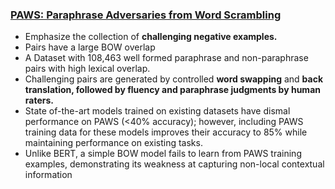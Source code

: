 ### [PAWS: Paraphrase Adversaries from Word Scrambling](https://arxiv.org/pdf/1904.01130.pdf)

- Emphasize the collection of **challenging negative examples.**
- Pairs have a large BOW overlap
- A Dataset with 108,463 well formed paraphrase and non-paraphrase pairs with high lexical overlap. 
- Challenging pairs are generated by controlled **word swapping** and **back translation, followed by fluency and paraphrase judgments by human raters.**
- State of-the-art models trained on existing datasets have dismal performance on PAWS (<40% accuracy); however, including PAWS training data for these models improves their accuracy to 85% while maintaining performance on existing tasks.
- Unlike BERT, a simple BOW model fails to learn from PAWS training examples, demonstrating its weakness at capturing non-local contextual information